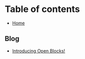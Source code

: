 # Table of contents

* [Home](README.md)

## Blog

* [Introducing Open Blocks!](blog/introducing-open-blocks.md)

